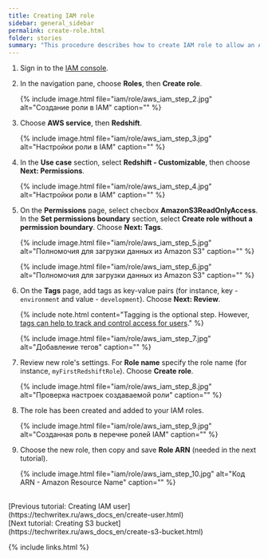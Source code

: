 ```yaml
---
title: Creating IAM role
sidebar: general_sidebar
permalink: create-role.html
folder: stories
summary: "This procedure describes how to create IAM role to allow an Amazon Redshift cluster to communicate with Amazon S3."
---
```


1. Sign in to the [IAM console](https://console.aws.amazon.com/iam/home).

2. In the navigation pane, choose **Roles**, then **Create role**.

    {% include image.html file="iam/role/aws_iam_step_2.jpg" alt="Создание роли в IAM" caption="" %}

3. Choose **AWS service**, then **Redshift**.

    {% include image.html file="iam/role/aws_iam_step_3.jpg" alt="Настройки роли в IAM" caption="" %}

4. In the **Use case** section, select **Redshift - Customizable**, then choose **Next: Permissions**.

    {% include image.html file="iam/role/aws_iam_step_4.jpg" alt="Настройки роли в IAM" caption="" %}

5. On the **Permissions** page, select checbox **AmazonS3ReadOnlyAccess**. In the **Set permissions boundary** section, select **Create role without a permission boundary**. Choose **Next: Tags**.

    {% include image.html file="iam/role/aws_iam_step_5.jpg" alt="Полномочия для загрузки данных из Amazon S3" caption="" %}

    {% include image.html file="iam/role/aws_iam_step_6.jpg" alt="Полномочия для загрузки данных из Amazon S3" caption="" %}

6. On the **Tags** page, add tags as key-value pairs (for instance, key - `environment` and value - `development`). Choose **Next: Review**.

    {% include note.html content="Tagging is the optional step. However, [tags can help to track and control access for users](https://docs.aws.amazon.com/IAM/latest/UserGuide/access_iam-tags.html)." %}

    {% include image.html file="iam/role/aws_iam_step_7.jpg" alt="Добавление тегов" caption="" %}

7. Review new role's settings. For **Role name** specify the role name (for instance, `myFirstRedshiftRole`). Choose **Create role**.

    {% include image.html file="iam/role/aws_iam_step_8.jpg" alt="Проверка настроек создаваемой роли" caption="" %}

8. The role has been created and added to your IAM roles.

    {% include image.html file="iam/role/aws_iam_step_9.jpg" alt="Созданная роль в перечне ролей IAM" caption="" %}

9. Choose the new role, then copy and save **Role ARN** (needed in the next tutorial).

    {% include image.html file="iam/role/aws_iam_step_10.jpg" alt="Код ARN - Amazon Resource Name" caption="" %}

<br />
[Previous tutorial: Creating IAM user](https://techwritex.ru/aws_docs_en/create-user.html)

<br />
[Next tutorial: Creating S3 bucket](https://techwritex.ru/aws_docs_en/create-s3-bucket.html)

{% include links.html %}
